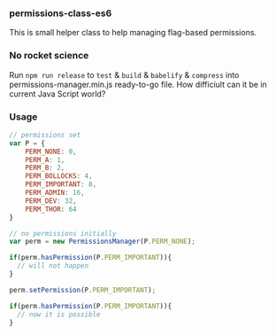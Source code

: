 ### permissions-class-es6
This is small helper class to help managing flag-based permissions.

### No rocket science

Run `npm run release` to `test` & `build` & `babelify` & `compress` into permissions-manager.min.js ready-to-go file. How difficiult can it be in current Java Script world?

### Usage

```javascript
// permissions set
var P = {
    PERM_NONE: 0,
    PERM_A: 1,
    PERM_B: 2,
    PERM_BOLLOCKS: 4,
    PERM_IMPORTANT: 8,
    PERM_ADMIN: 16,
    PERM_DEV: 32,
    PERM_THOR: 64
}

// no permissions initially
var perm = new PermissionsManager(P.PERM_NONE);

if(perm.hasPermission(P.PERM_IMPORTANT)){
  // will not happen
}

perm.setPermission(P.PERM_IMPORTANT);

if(perm.hasPermission(P.PERM_IMPORTANT)){
  // now it is possible
}

```
